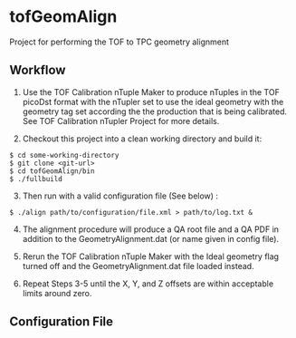 tofGeomAlign
============

Project for performing the TOF to TPC geometry alignment


## Workflow
1)	Use the TOF Calibration nTuple Maker to produce nTuples in the TOF picoDst format with the nTupler set to use the ideal geometry with the geometry tag set according the the production that is being calibrated. See TOF Calibration nTupler Project for more details.

2) Checkout this project into a clean working directory and build it: 
```
$ cd some-working-directory	
$ git clone <git-url>
$ cd tofGeomAlign/bin
$ ./fullbuild
```

3) Then run with a valid configuration file (See below) :
```
$ ./align path/to/configuration/file.xml > path/to/log.txt &
```

4) The alignment procedure will produce a QA root file and a QA PDF in addition to the GeometryAlignment.dat (or name given in config file). 

5) Rerun the TOF Calibration nTuple Maker with the Ideal geometry flag turned off and the GeometryAlignment.dat file loaded instead.

6) Repeat Steps 3-5 until the X, Y, and Z offsets are within acceptable limits around zero.

## Configuration File